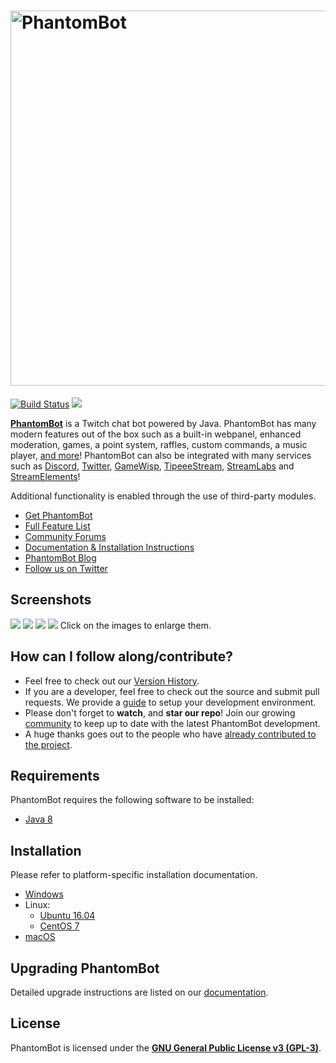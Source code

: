 
# <img alt="PhantomBot" src="https://i.zelakto.tv/images/bN4H.png" width="600px"/>

[![Build Status](https://travis-ci.org/PhantomBot/PhantomBot.svg?branch=master)](https://travis-ci.org/PhantomBot/PhantomBot)
[<img src="https://discordapp.com/api/guilds/107910097937682432/widget.png?style=shield">](https://discord.gg/Xdh5SRY)

[**PhantomBot**](https://phantombot.tv) is a Twitch chat bot powered by Java. PhantomBot has many modern features out of the box such as a built-in webpanel, enhanced moderation, games, a point system, raffles, custom commands, a music player, [and more](https://phantombot.tv/features)! PhantomBot can also be integrated with many services such as [Discord](https://discordapp.com/), [Twitter](https://twitter.com), [GameWisp](https://gamewisp.com), [TipeeeStream](https://tipeeestream.com), [StreamLabs](https://streamlabs.com) and [StreamElements](https://streamelements.com)!

Additional functionality is enabled through the use of third-party modules.

* [Get PhantomBot](https://phantombot.tv/ "PhantomBot")
* [Full Feature List](https://phantombot.tv/features "PhantomBot Features")
* [Community Forums](https://community.phantombot.tv "PhantomBot Community Forums")
* [Documentation & Installation Instructions](https://docs.phantombot.tv "Documenation and Installation Instructions")
* [PhantomBot Blog](https://blog.phantombot.tv "PhantomBot Blog")
* [Follow us on Twitter](https://www.twitter.com/PhantomBot "PhantomBot Twitter")

## Screenshots
[![](https://i.zelakto.tv/images/YaDd.png)](https://i.zelakto.tv/images/Yu7W.png "PhantomBot Console")
[![](https://i.zelakto.tv/images/YfFl.png)](https://i.zelakto.tv/images/YXyc.png "PhantomBot Control Panel")
[![](https://i.zelakto.tv/images/Y5W4.png)](https://i.zelakto.tv/images/Y2qR.png "PhantomBot YouTube Player")
[![](https://i.zelakto.tv/images/Y4mh.png)](https://i.zelakto.tv/images/YDNm.png "PhantomBot Public Playlist Queue")
Click on the images to enlarge them.

## How can I follow along/contribute?

* Feel free to check out our [Version History](https://phantombot.tv/changelog).
* If you are a developer, feel free to check out the source and submit pull requests. We provide a [guide](https://github.com/PhantomBot/PhantomBot/blob/master/development-resources/DEVSETUP.md) to setup your development environment.
* Please don't forget to **watch**, and **star our repo**! Join our growing [community](https://community.phantombot.tv) to keep up to date with the latest PhantomBot development.
* A huge thanks goes out to the people who have [already contributed to the project](https://github.com/PhantomBot/PhantomBot/graphs/contributors).

## Requirements

PhantomBot requires the following software to be installed:

* [Java 8](https://www.java.com/en/download/)

## Installation
Please refer to platform-specific installation documentation.
* [Windows](https://community.phantombot.tv/t/windows-setup-guide/60)
* Linux:
  * [Ubuntu 16.04](https://community.phantombot.tv/t/ubuntu-16-04-lts-setup-guide/61)
  * [CentOS 7](https://community.phantombot.tv/t/centos-7-setup-guide/62)
* [macOS](https://community.phantombot.tv/t/macos-setup-guide/63)

## Upgrading PhantomBot

Detailed upgrade instructions are listed on our [documentation](https://community.phantombot.tv/t/how-to-update-phantombot/).

## License

PhantomBot is licensed under the [**GNU General Public License v3 (GPL-3)**](https://www.gnu.org/copyleft/gpl.html).
